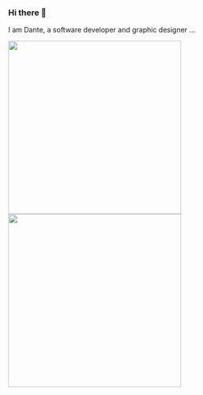 ### Hi there 👋  

I am Dante, a software developer and graphic designer ...

<a href="https://clinton-otse.netlify.app" target="_blank"><img align="center" src="https://user-images.githubusercontent.com/85023604/157433094-eb0799cc-41dd-4cfe-bb9a-49335956e5c7.gif" height="350" /></a>
<a href="https://clinton-otse.netlify.app" target="_blank"><img align="center" src="https://user-images.githubusercontent.com/85023604/157438650-91c731f4-68c0-4338-a8f7-4854562d77a9.JPEG" height="350" /></a>

<!-- 
- 🔭 I’m currently working on Decagon projects ...
- 🌱 I’m currently learning NodeJs, React and 
- 👯 I’m looking to collaborate on ...
- 🤔 I’m looking for help with ...
- 💬 Ask me about ...
- 📫 How to reach me: ...
- 😄 Pronouns: ...
- ⚡ Fun fact: ... -->

